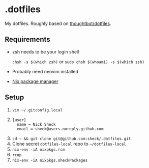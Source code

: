 # .dotfiles

My dotfiles. Roughly based on [thoughtbot/dotfiles](https://github.com/thoughtbot/dotfiles).

## Requirements

- zsh needs to be your login shell
   
   `chsh -s $(which zsh)` or `sudo chsh $(whoami) -s $(which zsh)`

- Probably need neovim installed
- [Nix package manager](https://nixos.org/download.html)

## Setup

1. `vim ~/.gitconfig.local`
2. ```
   [user]
     name = Nick Sheck
     email = sheck@users.noreply.github.com
   ```
3. `cd ~ && git clone git@github.com:sheck/.dotfiles.git`
4. Clone secret `dotfiles-local` repo to `~/dotfiles-local`
5. `nix-env -iA nixpkgs.rcm`
6. `rcup`
7. `nix-env -iA nixpkgs.sheckPackages`
